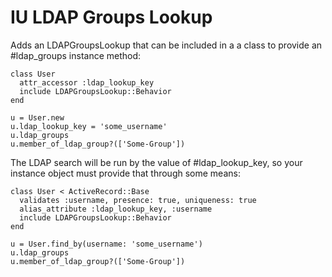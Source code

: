 # IU LDAP Groups Lookup

Adds an LDAPGroupsLookup that can be included in a a class to provide an #ldap_groups instance method:

```
class User
  attr_accessor :ldap_lookup_key
  include LDAPGroupsLookup::Behavior
end

u = User.new
u.ldap_lookup_key = 'some_username'
u.ldap_groups
u.member_of_ldap_group?(['Some-Group'])
```

The LDAP search will be run by the value of #ldap_lookup_key, so your instance object must provide that through some means:

```
class User < ActiveRecord::Base
  validates :username, presence: true, uniqueness: true
  alias_attribute :ldap_lookup_key, :username
  include LDAPGroupsLookup::Behavior
end

u = User.find_by(username: 'some_username')
u.ldap_groups
u.member_of_ldap_group?(['Some-Group'])
```
